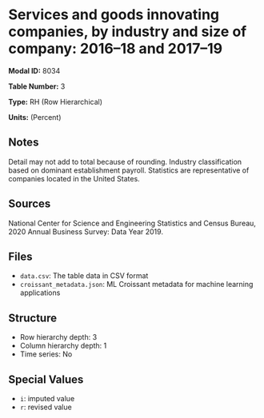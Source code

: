 # Services and goods innovating companies, by industry and size of company: 2016–18 and 2017–19

**Modal ID:** 8034

**Table Number:** 3

**Type:** RH (Row Hierarchical)

**Units:** (Percent)

## Notes

Detail may not add to total because of rounding. Industry classification based on dominant establishment payroll. Statistics are representative of companies located in the United States.

## Sources

National Center for Science and Engineering Statistics and Census Bureau, 2020 Annual Business Survey: Data Year 2019.

## Files

- `data.csv`: The table data in CSV format
- `croissant_metadata.json`: ML Croissant metadata for machine learning applications

## Structure

- Row hierarchy depth: 3
- Column hierarchy depth: 1
- Time series: No

## Special Values

- `i`: imputed value
- `r`: revised value
